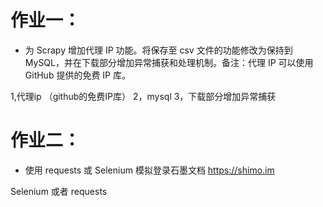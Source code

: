 # 作业一：

* 为 Scrapy 增加代理 IP 功能。将保存至 csv 文件的功能修改为保持到 MySQL，并在下载部分增加异常捕获和处理机制。备注：代理 IP 可以使用 GitHub 提供的免费 IP 库。

1,代理ip （github的免费IP库）
2，mysql
3，下载部分增加异常捕获

# 作业二：

* 使用 requests 或 Selenium 模拟登录石墨文档 https://shimo.im

Selenium 或者 requests
